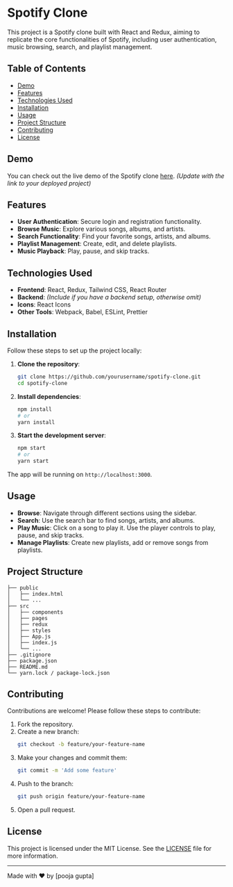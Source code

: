 
# Spotify Clone

This project is a Spotify clone built with React and Redux, aiming to replicate the core functionalities of Spotify, including user authentication, music browsing, search, and playlist management.

## Table of Contents

- [Demo](#demo)
- [Features](#features)
- [Technologies Used](#technologies-used)
- [Installation](#installation)
- [Usage](#usage)
- [Project Structure](#project-structure)
- [Contributing](#contributing)
- [License](#license)

## Demo

You can check out the live demo of the Spotify clone [here](#). *(Update with the link to your deployed project)*

## Features

- **User Authentication**: Secure login and registration functionality.
- **Browse Music**: Explore various songs, albums, and artists.
- **Search Functionality**: Find your favorite songs, artists, and albums.
- **Playlist Management**: Create, edit, and delete playlists.
- **Music Playback**: Play, pause, and skip tracks.

## Technologies Used

- **Frontend**: React, Redux, Tailwind CSS, React Router
- **Backend**: *(Include if you have a backend setup, otherwise omit)*
- **Icons**: React Icons
- **Other Tools**: Webpack, Babel, ESLint, Prettier

## Installation

Follow these steps to set up the project locally:

1. **Clone the repository**:
    ```sh
    git clone https://github.com/yourusername/spotify-clone.git
    cd spotify-clone
    ```

2. **Install dependencies**:
    ```sh
    npm install
    # or
    yarn install
    ```

3. **Start the development server**:
    ```sh
    npm start
    # or
    yarn start
    ```

The app will be running on `http://localhost:3000`.

## Usage

- **Browse**: Navigate through different sections using the sidebar.
- **Search**: Use the search bar to find songs, artists, and albums.
- **Play Music**: Click on a song to play it. Use the player controls to play, pause, and skip tracks.
- **Manage Playlists**: Create new playlists, add or remove songs from playlists.

## Project Structure

    ├── public
    │   ├── index.html
    │   └── ...
    ├── src
    │   ├── components
    │   ├── pages
    │   ├── redux
    │   ├── styles
    │   ├── App.js
    │   ├── index.js
    │   └── ...
    ├── .gitignore
    ├── package.json
    ├── README.md
    └── yarn.lock / package-lock.json

## Contributing

Contributions are welcome! Please follow these steps to contribute:

1. Fork the repository.
2. Create a new branch:
    ```sh
    git checkout -b feature/your-feature-name
    ```
3. Make your changes and commit them:
    ```sh
    git commit -m 'Add some feature'
    ```
4. Push to the branch:
    ```sh
    git push origin feature/your-feature-name
    ```
5. Open a pull request.

## License

This project is licensed under the MIT License. See the [LICENSE](LICENSE) file for more information.

---

Made with ❤️ by [pooja gupta] 

